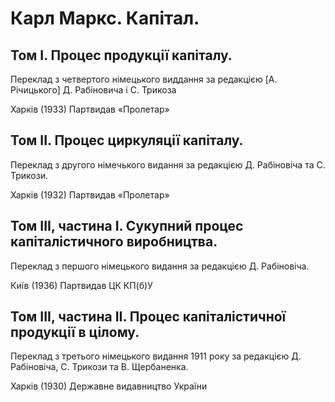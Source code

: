 # Карл Маркс. Капітал.

## Том І. Процес продукції капіталу. 

Переклад з четвертого німецького виддання за редакцією [A. Річицького] Д. Рабіновича і С. Трикоза

Харків (1933) Партвидав «Пролетар» 

## Том ІІ. Процес циркуляції капіталу. 

Переклад з другого німечького видання за редакцією Д. Рабіновіча та С. Трикози. 

Харків (1932) Партвидав «Пролетар» 


## Том ІІІ, частина І. Сукупний процес капіталістичного виробництва.

Переклад з першого німецького видання за редакцією Д. Рабіновіча.

Київ (1936) Партвидав ЦК КП(б)У


## Том ІІІ, частина ІІ. Процес капіталістичної продукції в цілому.

Переклад з третього німецького видання 1911 року за редакцією Д. Рабіновіча, С. Трикози та В. Щербаненка.

Харків (1930) Державне видавництво України

